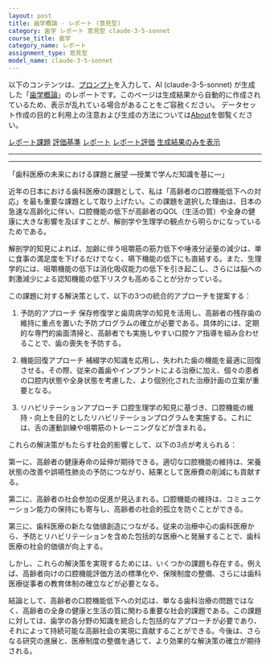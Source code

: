 ```yaml
---
layout: post
title: 歯学概論 - レポート (意見型)
category: 歯学 レポート 意見型 claude-3-5-sonnet
course_title: 歯学
category_name: レポート
assignment_type: 意見型
model_name: claude-3-5-sonnet
---
```


以下のコンテンツは、[プロンプト](http://127.0.0.1:8000/generated/歯学/claude-3-5-sonnet/prompt_レポート-意見型.md)を入力して、AI (claude-3-5-sonnet) が生成した「[歯学概論](/contents/歯学/)」のレポートです。このページは生成結果から自動的に作成されているため、表示が乱れている場合があることをご容赦ください。
データセット作成の目的と利用上の注意および生成の方法については[About](/About)を御覧ください。

[レポート課題](../レポート課題-意見型)
[評価基準](../評価基準-意見型)
[レポート](../レポート-意見型)
[レポート評価](../レポート評価-意見型)
[生成結果のみを表示](http://127.0.0.1:8000/generated/歯学/claude-3-5-sonnet/レポート-意見型.md)
  

***
***
  
「歯科医療の未来における課題と展望 ―授業で学んだ知識を基に―」

近年の日本における歯科医療の課題として、私は「高齢者の口腔機能低下への対応」を最も重要な課題として取り上げたい。この課題を選択した理由は、日本の急速な高齢化に伴い、口腔機能の低下が高齢者のQOL（生活の質）や全身の健康に大きな影響を及ぼすことが、解剖学や生理学の観点から明らかになっているためである。

解剖学的知見によれば、加齢に伴う咀嚼筋の筋力低下や唾液分泌量の減少は、単に食事の満足度を下げるだけでなく、嚥下機能の低下にも直結する。また、生理学的には、咀嚼機能の低下は消化吸収能力の低下を引き起こし、さらには脳への刺激減少による認知機能の低下リスクも高めることが分かっている。

この課題に対する解決策として、以下の3つの統合的アプローチを提案する：

1. 予防的アプローチ
保存修復学と歯周病学の知見を活用し、高齢者の残存歯の維持に重点を置いた予防プログラムの確立が必要である。具体的には、定期的な専門的歯面清掃と、高齢者でも実施しやすい口腔ケア指導を組み合わせることで、歯の喪失を予防する。

2. 機能回復アプローチ
補綴学の知識を応用し、失われた歯の機能を最適に回復させる。その際、従来の義歯やインプラントによる治療に加え、個々の患者の口腔内状態や全身状態を考慮した、より個別化された治療計画の立案が重要となる。

3. リハビリテーションアプローチ
口腔生理学の知見に基づき、口腔機能の維持・向上を目的としたリハビリテーションプログラムを実施する。これには、舌の運動訓練や咀嚼筋のトレーニングなどが含まれる。

これらの解決策がもたらす社会的影響として、以下の3点が考えられる：

第一に、高齢者の健康寿命の延伸が期待できる。適切な口腔機能の維持は、栄養状態の改善や誤嚥性肺炎の予防につながり、結果として医療費の削減にも貢献する。

第二に、高齢者の社会参加の促進が見込まれる。口腔機能の維持は、コミュニケーション能力の保持にも寄与し、高齢者の社会的孤立を防ぐことができる。

第三に、歯科医療の新たな価値創造につながる。従来の治療中心の歯科医療から、予防とリハビリテーションを含めた包括的な医療へと発展することで、歯科医療の社会的価値が向上する。

しかし、これらの解決策を実現するためには、いくつかの課題も存在する。例えば、高齢者向けの口腔機能評価方法の標準化や、保険制度の整備、さらには歯科医療従事者の教育体制の確立などが必要となる。

結論として、高齢者の口腔機能低下への対応は、単なる歯科治療の問題ではなく、高齢者の全身の健康と生活の質に関わる重要な社会的課題である。この課題に対しては、歯学の各分野の知識を統合した包括的なアプローチが必要であり、それによって持続可能な高齢社会の実現に貢献することができる。今後は、さらなる研究の進展と、医療制度の整備を通じて、より効果的な解決策の確立が期待される。
